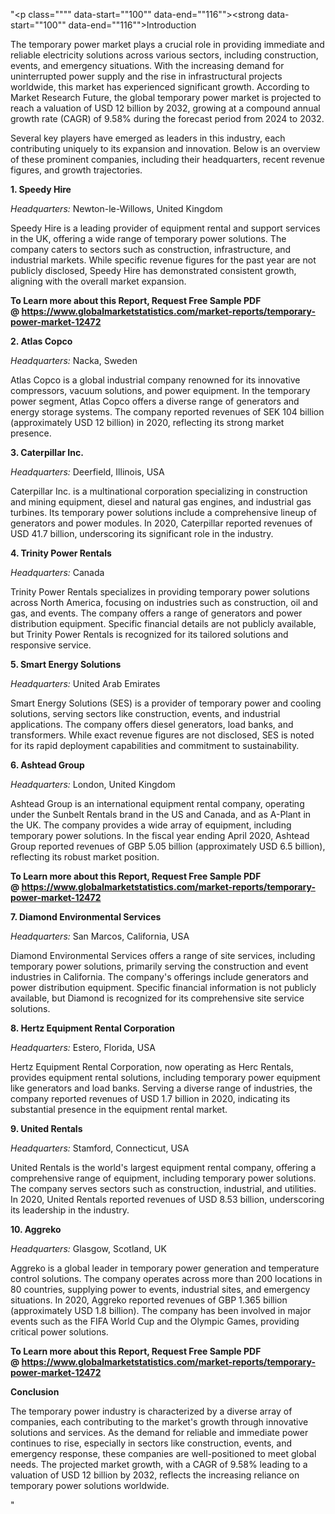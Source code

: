 "<p class="""" data-start=""100"" data-end=""116""><strong data-start=""100"" data-end=""116"">Introduction</strong></p>
<p class="""" data-start=""118"" data-end=""313""><span class=""relative -mx-px my-[-0.2rem] rounded px-px py-[0.2rem]"">The temporary power market plays a crucial role in providing immediate and reliable electricity solutions across various sectors, including construction, events, and emergency situations.</span> <span class=""relative -mx-px my-[-0.2rem] rounded px-px py-[0.2rem]"">With the increasing demand for uninterrupted power supply and the rise in infrastructural projects worldwide, this market has experienced significant growth.</span> <span class=""relative -mx-px my-[-0.2rem] rounded px-px py-[0.2rem]"">According to Market Research Future, the global temporary power market is projected to reach a valuation of USD 12 billion by 2032, growing at a compound annual growth rate (CAGR) of 9.58% during the forecast period from 2024 to 2032.</span></p>
<p class="""" data-start=""315"" data-end=""526""><span class=""relative -mx-px my-[-0.2rem] rounded px-px py-[0.2rem]"">Several key players have emerged as leaders in this industry, each contributing uniquely to its expansion and innovation.</span> Below is an overview of these prominent companies, including their headquarters, recent revenue figures, and growth trajectories.</p>
<p class="""" data-start=""528"" data-end=""546""><strong data-start=""528"" data-end=""546"">1. Speedy Hire</strong></p>
<p class="""" data-start=""548"" data-end=""647""><em data-start=""548"" data-end=""563"">Headquarters:</em> <span class=""relative -mx-px my-[-0.2rem] rounded px-px py-[0.2rem]"">Newton-le-Willows, United Kingdom</span></p>
<p class="""" data-start=""649"" data-end=""814""><span class=""relative -mx-px my-[-0.2rem] rounded px-px py-[0.2rem]"">Speedy Hire is a leading provider of equipment rental and support services in the UK, offering a wide range of temporary power solutions.</span> <span class=""relative -mx-px my-[-0.2rem] rounded px-px py-[0.2rem]"">The company caters to sectors such as construction, infrastructure, and industrial markets.</span> <span class=""relative -mx-px my-[-0.2rem] rounded px-px py-[0.2rem]"">While specific revenue figures for the past year are not publicly disclosed, Speedy Hire has demonstrated consistent growth, aligning with the overall market expansion.</span></p>
<p class="""" data-start=""649"" data-end=""814""><strong>To Learn more about this Report, Request Free Sample PDF @&nbsp;<a href=""https://www.globalmarketstatistics.com/market-reports/temporary-power-market-12472"">https://www.globalmarketstatistics.com/market-reports/temporary-power-market-12472</a></strong></p>
<p class="""" data-start=""816"" data-end=""834""><strong data-start=""816"" data-end=""834"">2. Atlas Copco</strong></p>
<p class="""" data-start=""836"" data-end=""937""><em data-start=""836"" data-end=""851"">Headquarters:</em> <span class=""relative -mx-px my-[-0.2rem] rounded px-px py-[0.2rem]"">Nacka, Sweden</span></p>
<p class="""" data-start=""939"" data-end=""1104""><span class=""relative -mx-px my-[-0.2rem] rounded px-px py-[0.2rem]"">Atlas Copco is a global industrial company renowned for its innovative compressors, vacuum solutions, and power equipment.</span> <span class=""relative -mx-px my-[-0.2rem] rounded px-px py-[0.2rem]"">In the temporary power segment, Atlas Copco offers a diverse range of generators and energy storage systems.</span> <span class=""relative -mx-px my-[-0.2rem] rounded px-px py-[0.2rem]"">The company reported revenues of SEK 104 billion (approximately USD 12 billion) in 2020, reflecting its strong market presence.</span></p>
<p class="""" data-start=""1106"" data-end=""1129""><strong data-start=""1106"" data-end=""1129"">3. Caterpillar Inc.</strong></p>
<p class="""" data-start=""1131"" data-end=""1232""><em data-start=""1131"" data-end=""1146"">Headquarters:</em> <span class=""relative -mx-px my-[-0.2rem] rounded px-px py-[0.2rem]"">Deerfield, Illinois, USA</span></p>
<p class="""" data-start=""1234"" data-end=""1399""><span class=""relative -mx-px my-[-0.2rem] rounded px-px py-[0.2rem]"">Caterpillar Inc. is a multinational corporation specializing in construction and mining equipment, diesel and natural gas engines, and industrial gas turbines.</span> <span class=""relative -mx-px my-[-0.2rem] rounded px-px py-[0.2rem]"">Its temporary power solutions include a comprehensive lineup of generators and power modules.</span> <span class=""relative -mx-px my-[-0.2rem] rounded px-px py-[0.2rem]"">In 2020, Caterpillar reported revenues of USD 41.7 billion, underscoring its significant role in the industry.</span></p>
<p class="""" data-start=""1401"" data-end=""1429""><strong data-start=""1401"" data-end=""1429"">4. Trinity Power Rentals</strong></p>
<p class="""" data-start=""1431"" data-end=""1532""><em data-start=""1431"" data-end=""1446"">Headquarters:</em> <span class=""relative -mx-px my-[-0.2rem] rounded px-px py-[0.2rem]"">Canada</span></p>
<p class="""" data-start=""1534"" data-end=""1699""><span class=""relative -mx-px my-[-0.2rem] rounded px-px py-[0.2rem]"">Trinity Power Rentals specializes in providing temporary power solutions across North America, focusing on industries such as construction, oil and gas, and events.</span> <span class=""relative -mx-px my-[-0.2rem] rounded px-px py-[0.2rem]"">The company offers a range of generators and power distribution equipment.</span> <span class=""relative -mx-px my-[-0.2rem] rounded px-px py-[0.2rem]"">Specific financial details are not publicly available, but Trinity Power Rentals is recognized for its tailored solutions and responsive service.</span></p>
<p class="""" data-start=""1701"" data-end=""1730""><strong data-start=""1701"" data-end=""1730"">5. Smart Energy Solutions</strong></p>
<p class="""" data-start=""1732"" data-end=""1833""><em data-start=""1732"" data-end=""1747"">Headquarters:</em> <span class=""relative -mx-px my-[-0.2rem] rounded px-px py-[0.2rem]"">United Arab Emirates</span></p>
<p class="""" data-start=""1835"" data-end=""2000""><span class=""relative -mx-px my-[-0.2rem] rounded px-px py-[0.2rem]"">Smart Energy Solutions (SES) is a provider of temporary power and cooling solutions, serving sectors like construction, events, and industrial applications.</span> <span class=""relative -mx-px my-[-0.2rem] rounded px-px py-[0.2rem]"">The company offers diesel generators, load banks, and transformers.</span> <span class=""relative -mx-px my-[-0.2rem] rounded px-px py-[0.2rem]"">While exact revenue figures are not disclosed, SES is noted for its rapid deployment capabilities and commitment to sustainability.</span></p>
<p class="""" data-start=""2002"" data-end=""2022""><strong data-start=""2002"" data-end=""2022"">6. Ashtead Group</strong></p>
<p class="""" data-start=""2024"" data-end=""2125""><em data-start=""2024"" data-end=""2039"">Headquarters:</em> <span class=""relative -mx-px my-[-0.2rem] rounded px-px py-[0.2rem]"">London, United Kingdom</span></p>
<p class="""" data-start=""2127"" data-end=""2292""><span class=""relative -mx-px my-[-0.2rem] rounded px-px py-[0.2rem]"">Ashtead Group is an international equipment rental company, operating under the Sunbelt Rentals brand in the US and Canada, and as A-Plant in the UK.</span> <span class=""relative -mx-px my-[-0.2rem] rounded px-px py-[0.2rem]"">The company provides a wide array of equipment, including temporary power solutions.</span> <span class=""relative -mx-px my-[-0.2rem] rounded px-px py-[0.2rem]"">In the fiscal year ending April 2020, Ashtead Group reported revenues of GBP 5.05 billion (approximately USD 6.5 billion), reflecting its robust market position.</span></p>
<p class="""" data-start=""2127"" data-end=""2292""><strong>To Learn more about this Report, Request Free Sample PDF @&nbsp;<a href=""https://www.globalmarketstatistics.com/market-reports/temporary-power-market-12472"">https://www.globalmarketstatistics.com/market-reports/temporary-power-market-12472</a></strong></p>
<p class="""" data-start=""2294"" data-end=""2331""><strong data-start=""2294"" data-end=""2331"">7. Diamond Environmental Services</strong></p>
<p class="""" data-start=""2333"" data-end=""2434""><em data-start=""2333"" data-end=""2348"">Headquarters:</em> <span class=""relative -mx-px my-[-0.2rem] rounded px-px py-[0.2rem]"">San Marcos, California, USA</span></p>
<p class="""" data-start=""2436"" data-end=""2601""><span class=""relative -mx-px my-[-0.2rem] rounded px-px py-[0.2rem]"">Diamond Environmental Services offers a range of site services, including temporary power solutions, primarily serving the construction and event industries in California.</span> <span class=""relative -mx-px my-[-0.2rem] rounded px-px py-[0.2rem]"">The company's offerings include generators and power distribution equipment.</span> <span class=""relative -mx-px my-[-0.2rem] rounded px-px py-[0.2rem]"">Specific financial information is not publicly available, but Diamond is recognized for its comprehensive site service solutions.</span></p>
<p class="""" data-start=""2603"" data-end=""2644""><strong data-start=""2603"" data-end=""2644"">8. Hertz Equipment Rental Corporation</strong></p>
<p class="""" data-start=""2646"" data-end=""2747""><em data-start=""2646"" data-end=""2661"">Headquarters:</em> <span class=""relative -mx-px my-[-0.2rem] rounded px-px py-[0.2rem]"">Estero, Florida, USA</span></p>
<p class="""" data-start=""2749"" data-end=""2874""><span class=""relative -mx-px my-[-0.2rem] rounded px-px py-[0.2rem]"">Hertz Equipment Rental Corporation, now operating as Herc Rentals, provides equipment rental solutions, including temporary power equipment like generators and load banks.</span> <span class=""relative -mx-px my-[-0.2rem] rounded px-px py-[0.2rem]"">Serving a diverse range of industries, the company reported revenues of USD 1.7 billion in 2020, indicating its substantial presence in the equipment rental market.</span></p>
<p class="""" data-start=""2876"" data-end=""2897""><strong data-start=""2876"" data-end=""2897"">9. United Rentals</strong></p>
<p class="""" data-start=""2899"" data-end=""3000""><em data-start=""2899"" data-end=""2914"">Headquarters:</em> <span class=""relative -mx-px my-[-0.2rem] rounded px-px py-[0.2rem]"">Stamford, Connecticut, USA</span></p>
<p class="""" data-start=""3002"" data-end=""3167""><span class=""relative -mx-px my-[-0.2rem] rounded px-px py-[0.2rem]"">United Rentals is the world's largest equipment rental company, offering a comprehensive range of equipment, including temporary power solutions.</span> <span class=""relative -mx-px my-[-0.2rem] rounded px-px py-[0.2rem]"">The company serves sectors such as construction, industrial, and utilities.</span> <span class=""relative -mx-px my-[-0.2rem] rounded px-px py-[0.2rem]"">In 2020, United Rentals reported revenues of USD 8.53 billion, underscoring its leadership in the industry.</span></p>
<p class="""" data-start=""3169"" data-end=""3184""><strong data-start=""3169"" data-end=""3184"">10. Aggreko</strong></p>
<p class="""" data-start=""3186"" data-end=""3287""><em data-start=""3186"" data-end=""3201"">Headquarters:</em> <span class=""relative -mx-px my-[-0.2rem] rounded px-px py-[0.2rem]"">Glasgow, Scotland, UK</span></p>
<p class="""" data-start=""3289"" data-end=""3534""><span class=""relative -mx-px my-[-0.2rem] rounded px-px py-[0.2rem]"">Aggreko is a global leader in temporary power generation and temperature control solutions.</span> <span class=""relative -mx-px my-[-0.2rem] rounded px-px py-[0.2rem]"">The company operates across more than 200 locations in 80 countries, supplying power to events, industrial sites, and emergency situations.</span> <span class=""relative -mx-px my-[-0.2rem] rounded px-px py-[0.2rem]"">In 2020, Aggreko reported revenues of GBP 1.365 billion (approximately USD 1.8 billion).</span> <span class=""relative -mx-px my-[-0.2rem] rounded px-px py-[0.2rem]"">The company has been involved in major events such as the FIFA World Cup and the Olympic Games, providing critical power solutions.</span></p>
<p class="""" data-start=""3289"" data-end=""3534""><span class=""relative -mx-px my-[-0.2rem] rounded px-px py-[0.2rem]""><strong>To Learn more about this Report, Request Free Sample PDF @&nbsp;<a href=""https://www.globalmarketstatistics.com/market-reports/temporary-power-market-12472"">https://www.globalmarketstatistics.com/market-reports/temporary-power-market-12472</a></strong></span></p>
<p class="""" data-start=""3536"" data-end=""3550""><strong data-start=""3536"" data-end=""3550"">Conclusion</strong></p>
<p class="""" data-start=""3552"" data-end=""4085"">The temporary power industry is characterized by a diverse array of companies, each contributing to the market's growth through innovative solutions and services. As the demand for reliable and immediate power continues to rise, especially in sectors like construction, events, and emergency response, these companies are well-positioned to meet global needs. The projected market growth, with a CAGR of 9.58% leading to a valuation of USD 12 billion by 2032, reflects the increasing reliance on temporary power solutions worldwide.</p>"
